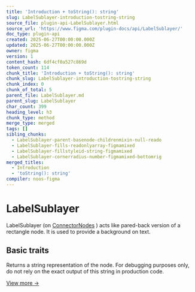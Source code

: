 ```yaml
---
title: 'Introduction + toString(): string'
slug: LabelSublayer-introduction-tostring-string
source_file: plugin-api-LabelSublayer.html
source_url: 'https://www.figma.com/plugin-docs/api/LabelSublayer/'
doc_type: plugin-api
created: 2025-06-27T00:00:00.000Z
updated: 2025-06-27T00:00:00.000Z
owner: figma
version: 1
content_hash: 6df4cf0a527c869d
token_count: 114
chunk_title: 'Introduction + toString(): string'
chunk_slug: LabelSublayer-introduction-tostring-string
chunk_index: 0
chunk_of_total: 5
parent_file: LabelSublayer.md
parent_slug: LabelSublayer
char_count: 399
heading_level: h3
chunk_type: method
merge_type: merged
tags: []
sibling_chunks:
  - LabelSublayer-parent-basenode-childrenmixin-null-reado
  - LabelSublayer-fills-readonlyarray-figmamixed
  - LabelSublayer-fillstyleid-string-figmamixed
  - LabelSublayer-cornerradius-number-figmamixed-bottomrig
merged_titles:
  - Introduction
  - 'toString(): string'
compiler: noos-figma
---
```


# LabelSublayer

LabelSublayer (on [ConnectorNodes](/plugin-docs/api/ConnectorNode/)
) acts like pared-back version of a rectangle node. It is used to provide a background on text.

## Basic traits

Returns a string representation of the node. For debugging purposes only, do not rely on the exact output of this string in production code.

[View more →](/plugin-docs/api/properties/nodes-tostring/)
